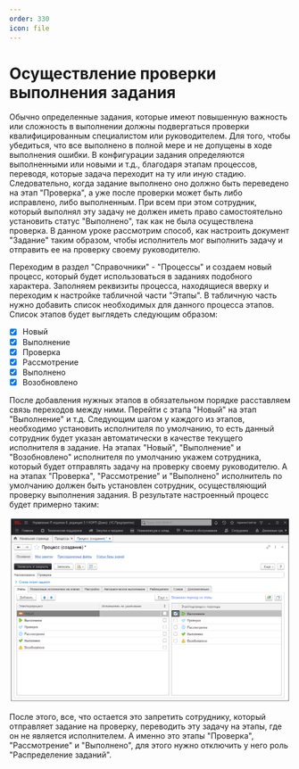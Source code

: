 ```yaml
---
order: 330
icon: file
---
```


# Осуществление проверки выполнения задания

Обычно определенные задания, которые имеют повышенную важность или сложность в выполнении должны подвергаться проверки квалифицированным специалистом или руководителем. Для того, чтобы убедиться, что все выполнено в полной мере и не допущены в ходе выполнения ошибки. В конфигурации задания определяются выполненными или новыми и т.д., благодаря этапам процессов, переводя, которые задача переходит на ту или иную стадию. Следовательно, когда задание выполнено оно должно быть переведено на этап "Проверка", а уже после проверки может быть либо исправлено, либо выполненным. При всем при этом сотрудник, который выполнял эту задачу не должен иметь право самостоятельно установить статус "Выполнено", так как не была осуществлена проверка. В данном уроке рассмотрим способ, как настроить документ "Задание" таким образом, чтобы исполнитель мог выполнить задачу и отправить ее на проверку своему руководителю.

Переходим в раздел "Справочники" - "Процессы" и создаем новый процесс, который будет использоваться в заданиях подобного характера. Заполняем реквизиты процесса, находящиеся вверху и переходим к настройке табличной части "Этапы". В табличную часть нужно добавить список необходимых для данного процесса этапов. Список этапов будет выглядеть следующим образом:

* [x] Новый
* [x] Выполнение
* [x] Проверка
* [x] Рассмотрение
* [x] Выполнено
* [x] Возобновлено

После добавления нужных этапов в обязательном порядке расставляем связь переходов между ними. Перейти с этапа "Новый" на этап "Выполнение" и т.д. Следующим шагом у каждого из этапов, необходимо установить исполнителя по умолчанию, то есть данный сотрудник будет указан автоматически в качестве текущего исполнителя в задание. На этапах "Новый", "Выполнение" и "Возобновлено" исполнителя по умолчанию укажем сотрудника, который будет отправлять задачу на проверку своему руководителю. А на этапах "Проверка", "Рассмотрение" и "Выполнено" исполнитель по умолчанию должен быть установлен сотрудник, осуществляющий проверку выполнения задания. В результате настроенный процесс будет примерно таким:

![01_ОсуществлениеПроверкиВыполненияЗадания](static/01_ОсуществлениеПроверкиВыполненияЗадания.png)

После этого, все, что остается это запретить сотруднику, который отправляет задание на проверку, переводить эту задачу на этапы, где он не является исполнителем. А именно это этапы "Проверка", "Рассмотрение" и "Выполнено", для этого нужно отключить у него роль "Распределение заданий". 
